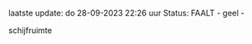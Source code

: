 laatste update: 
do 28-09-2023 22:26   uur 
Status: FAALT - geel - 
<div class="service Y">schijfruimte</div>